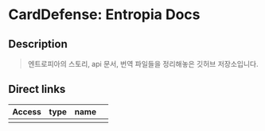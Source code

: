 
# CardDefense: Entropia Docs

## Description

> 엔트로피아의 스토리, api 문서, 번역 파일들을 정리해놓은 깃허브 저장소입니다.

## Direct links

| Access | type | name |     |
| ------ | ---- | ---- | --- |
|        |      |      |     |

